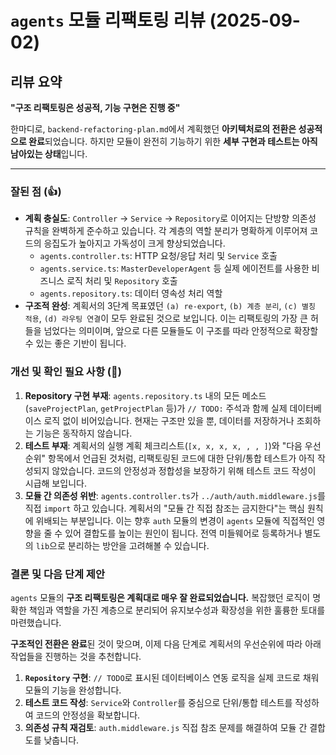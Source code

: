 # `agents` 모듈 리팩토링 리뷰 (2025-09-02)

## 리뷰 요약

**"구조 리팩토링은 성공적, 기능 구현은 진행 중"**

한마디로, `backend-refactoring-plan.md`에서 계획했던 **아키텍처로의 전환은 성공적으로 완료**되었습니다. 하지만 모듈이 완전히 기능하기 위한 **세부 구현과 테스트는 아직 남아있는 상태**입니다.

---

### **잘된 점 (👍)**

*   **계획 충실도**: `Controller` → `Service` → `Repository`로 이어지는 단방향 의존성 규칙을 완벽하게 준수하고 있습니다. 각 계층의 역할 분리가 명확하게 이루어져 코드의 응집도가 높아지고 가독성이 크게 향상되었습니다.
    *   `agents.controller.ts`: HTTP 요청/응답 처리 및 `Service` 호출
    *   `agents.service.ts`: `MasterDeveloperAgent` 등 실제 에이전트를 사용한 비즈니스 로직 처리 및 `Repository` 호출
    *   `agents.repository.ts`: 데이터 영속성 처리 역할
*   **구조적 완성**: 계획서의 3단계 목표였던 `(a) re-export`, `(b) 계층 분리`, `(c) 별칭 적용`, `(d) 라우팅 연결`이 모두 완료된 것으로 보입니다. 이는 리팩토링의 가장 큰 허들을 넘었다는 의미이며, 앞으로 다른 모듈들도 이 구조를 따라 안정적으로 확장할 수 있는 좋은 기반이 됩니다.

### **개선 및 확인 필요 사항 (🤔)**

1.  **Repository 구현 부재**: `agents.repository.ts` 내의 모든 메소드(`saveProjectPlan`, `getProjectPlan` 등)가 `// TODO:` 주석과 함께 실제 데이터베이스 로직 없이 비어있습니다. 현재는 구조만 있을 뿐, 데이터를 저장하거나 조회하는 기능은 동작하지 않습니다.
2.  **테스트 부재**: 계획서의 실행 계획 체크리스트(`[x, x, x, x, , , ]`)와 "다음 우선순위" 항목에서 언급된 것처럼, 리팩토링된 코드에 대한 단위/통합 테스트가 아직 작성되지 않았습니다. 코드의 안정성과 정합성을 보장하기 위해 테스트 코드 작성이 시급해 보입니다.
3.  **모듈 간 의존성 위반**: `agents.controller.ts`가 `../auth/auth.middleware.js`를 직접 `import` 하고 있습니다. 계획서의 "모듈 간 직접 참조는 금지한다"는 핵심 원칙에 위배되는 부분입니다. 이는 향후 `auth` 모듈의 변경이 `agents` 모듈에 직접적인 영향을 줄 수 있어 결합도를 높이는 원인이 됩니다. 전역 미들웨어로 등록하거나 별도의 `lib`으로 분리하는 방안을 고려해볼 수 있습니다.

### **결론 및 다음 단계 제안**

`agents` 모듈의 **구조 리팩토링은 계획대로 매우 잘 완료되었습니다.** 복잡했던 로직이 명확한 책임과 역할을 가진 계층으로 분리되어 유지보수성과 확장성을 위한 훌륭한 토대를 마련했습니다.

**구조적인 전환은 완료**된 것이 맞으며, 이제 다음 단계로 계획서의 우선순위에 따라 아래 작업들을 진행하는 것을 추천합니다.

1.  **`Repository` 구현**: `// TODO`로 표시된 데이터베이스 연동 로직을 실제 코드로 채워 모듈의 기능을 완성합니다.
2.  **테스트 코드 작성**: `Service`와 `Controller`를 중심으로 단위/통합 테스트를 작성하여 코드의 안정성을 확보합니다.
3.  **의존성 규칙 재검토**: `auth.middleware.js` 직접 참조 문제를 해결하여 모듈 간 결합도를 낮춥니다.
